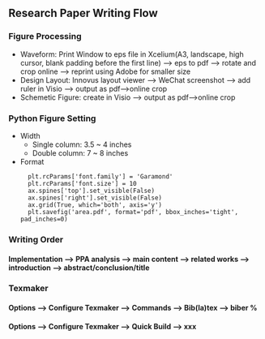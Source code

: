 ## Research Paper Writing Flow
### Figure Processing
- Waveform: Print Window to eps file in Xcelium(A3, landscape, high cursor, blank padding before the first line) --> eps to pdf --> rotate and crop online --> reprint using Adobe for smaller size
- Design Layout: Innovus layout viewer --> WeChat screenshot --> add ruler in Visio --> output as pdf-->online crop
- Schemetic Figure: create in Visio --> output as pdf-->online crop
### Python Figure Setting
- Width
  - Single column: 3.5 ~ 4 inches
  - Double column: 7 ~ 8 inches
- Format
  ```
    plt.rcParams['font.family'] = 'Garamond'
    plt.rcParams['font.size'] = 10
    ax.spines['top'].set_visible(False)
    ax.spines['right'].set_visible(False)
    ax.grid(True, which='both', axis='y')
    plt.savefig('area.pdf', format='pdf', bbox_inches='tight', pad_inches=0)
  ```
### Writing Order
#### Implementation --> PPA analysis --> main content --> related works --> introduction --> abstract/conclusion/title

### Texmaker
#### Options --> Configure Texmaker --> Commands --> Bib(la)tex --> biber %
#### Options --> Configure Texmaker --> Quick Build --> xxx
